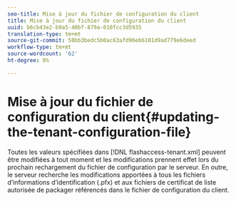 ```yaml
---
seo-title: Mise à jour du fichier de configuration du client
title: Mise à jour du fichier de configuration du client
uuid: b6cb43e2-b9a5-40bf-879a-010fcc3d5935
translation-type: tm+mt
source-git-commit: 58bb3bedc5b0ac63afd96eb6101d9ad779e6deed
workflow-type: tm+mt
source-wordcount: '62'
ht-degree: 0%

---
```



# Mise à jour du fichier de configuration du client{#updating-the-tenant-configuration-file}

Toutes les valeurs spécifiées dans [!DNL flashaccess-tenant.xml] peuvent être modifiées à tout moment et les modifications prennent effet lors du prochain rechargement du fichier de configuration par le serveur. En outre, le serveur recherche les modifications apportées à tous les fichiers d’informations d’identification (.pfx) et aux fichiers de certificat de liste autorisée de packager référencés dans le fichier de configuration du client.

